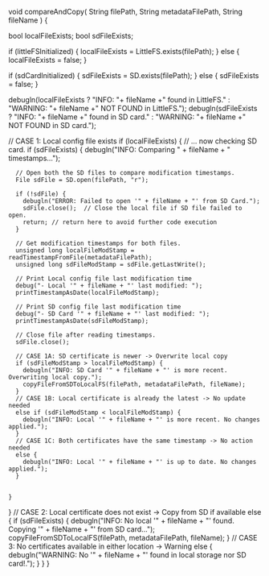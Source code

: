 void compareAndCopy( String filePath, String metadataFilePath, String fileName ) {

  bool localFileExists;
  bool sdFileExists;

  if (littleFSInitialized) {
    localFileExists = LittleFS.exists(filePath);
  } else {
    localFileExists = false;
  }

  if (sdCardInitialized) {
    sdFileExists = SD.exists(filePath);
  } else {
    sdFileExists = false;
  }

  debugln(localFileExists ? "INFO: "+ fileName +" found in LittleFS." : "WARNING: "+ fileName +" NOT FOUND in LittleFS.");
  debugln(sdFileExists ? "INFO: "+ fileName +" found in SD card." : "WARNING: "+ fileName +" NOT FOUND in SD card.");


  // CASE 1: Local config file exists
  if (localFileExists) {
    // ... now checking SD card.
    if (sdFileExists) {
      debugln("INFO: Comparing " + fileName + " timestamps...");

      // Open both the SD files to compare modification timestamps.
      File sdFile = SD.open(filePath, "r");

      if (!sdFile) {
        debugln("ERROR: Failed to open '" + fileName + "' from SD Card.");
        sdFile.close();  // Close the local file if SD file failed to open.
        return; // return here to avoid further code execution
      }

      // Get modification timestamps for both files.
      unsigned long localFileModStamp = readTimestampFromFile(metadataFilePath);
      unsigned long sdFileModStamp = sdFile.getLastWrite();

      // Print Local config file last modification time
      debug("- Local '" + fileName + "' last modified: ");
      printTimestampAsDate(localFileModStamp);

      // Print SD config file last modification time
      debug("- SD Card '" + fileName + "' last modified: ");
      printTimestampAsDate(sdFileModStamp);

      // Close file after reading timestamps.
      sdFile.close();

      // CASE 1A: SD certificate is newer -> Overwrite local copy
      if (sdFileModStamp > localFileModStamp) {
        debugln("INFO: SD Card '" + fileName + "' is more recent. Overwriting local copy.");
        copyFileFromSDToLocalFS(filePath, metadataFilePath, fileName);
      }
      // CASE 1B: Local certificate is already the latest -> No update needed
      else if (sdFileModStamp < localFileModStamp) {
        debugln("INFO: Local '" + fileName + "' is more recent. No changes applied.");
      }
      // CASE 1C: Both certificates have the same timestamp -> No action needed
      else {
        debugln("INFO: Local '" + fileName + "' is up to date. No changes applied.");
      }


    }
  }
  // CASE 2: Local certificate does not exist -> Copy from SD if available
  else {
    if (sdFileExists) {
      debugln("INFO: No local '" + fileName + "' found. Copying '" + fileName + "' from SD card...");
      copyFileFromSDToLocalFS(filePath, metadataFilePath, fileName);
    }
    // CASE 3: No certificates available in either location -> Warning
    else {
      debugln("WARNING: No '" + fileName + "' found in local storage nor SD card!.");
    }
  }
}
